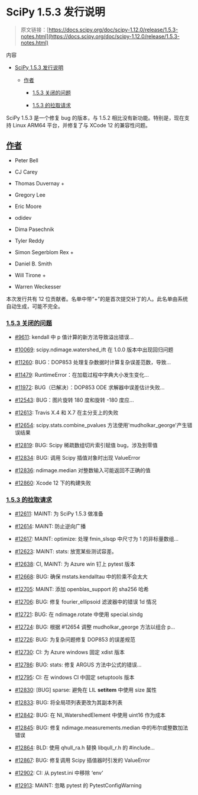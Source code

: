 # SciPy 1.5.3 发行说明

> 原文链接：[https://docs.scipy.org/doc/scipy-1.12.0/release/1.5.3-notes.html](https://docs.scipy.org/doc/scipy-1.12.0/release/1.5.3-notes.html)

内容

+   [SciPy 1.5.3 发行说明](https://docs.scipy.org/doc/scipy-1.12.0/release/1.5.3-notes.html)

    +   [作者](#authors)

        +   [1.5.3 关闭的问题](#issues-closed-for-1-5-3)

        +   [1.5.3 的拉取请求](#pull-requests-for-1-5-3)

SciPy 1.5.3 是一个修复 bug 的版本，与 1.5.2 相比没有新功能。特别是，现在支持 Linux ARM64 平台，并修复了与 XCode 12 的兼容性问题。

## [作者](#id2)

+   Peter Bell

+   CJ Carey

+   Thomas Duvernay +

+   Gregory Lee

+   Eric Moore

+   odidev

+   Dima Pasechnik

+   Tyler Reddy

+   Simon Segerblom Rex +

+   Daniel B. Smith

+   Will Tirone +

+   Warren Weckesser

本次发行共有 12 位贡献者。名单中带“+”的是首次提交补丁的人。此名单由系统自动生成，可能不完全。

### [1.5.3 关闭的问题](#id3)

+   [#9611](https://github.com/scipy/scipy/issues/9611): kendall 中 p 值计算的新方法导致溢出错误…

+   [#10069](https://github.com/scipy/scipy/issues/10069): scipy.ndimage.watershed_ift 在 1.0.0 版本中出现回归问题

+   [#11260](https://github.com/scipy/scipy/issues/11260): BUG：DOP853 处理复杂数据时计算复杂误差范数，导致…

+   [#11479](https://github.com/scipy/scipy/issues/11479): RuntimeError：在加载过程中字典大小发生变化…

+   [#11972](https://github.com/scipy/scipy/issues/11972): BUG（已解决）：DOP853 ODE 求解器中误差估计失败…

+   [#12543](https://github.com/scipy/scipy/issues/12543): BUG：图片旋转 180 度和旋转 -180 度应…

+   [#12613](https://github.com/scipy/scipy/issues/12613): Travis X.4 和 X.7 在主分支上的失败

+   [#12654](https://github.com/scipy/scipy/issues/12654): scipy.stats.combine_pvalues 方法使用'mudholkar_george'产生错误结果

+   [#12819](https://github.com/scipy/scipy/issues/12819): BUG: Scipy 稀疏数组切片索引赋值 bug，涉及到零值

+   [#12834](https://github.com/scipy/scipy/issues/12834): BUG: 调用 Scipy 插值对象时出现 ValueError

+   [#12836](https://github.com/scipy/scipy/issues/12836): ndimage.median 对整数输入可能返回不正确的值

+   [#12860](https://github.com/scipy/scipy/issues/12860): Xcode 12 下的构建失败

### [1.5.3 的拉取请求](#id4)

+   [#12611](https://github.com/scipy/scipy/pull/12611): MAINT: 为 SciPy 1.5.3 做准备

+   [#12614](https://github.com/scipy/scipy/pull/12614): MAINT: 防止逆向广播

+   [#12617](https://github.com/scipy/scipy/pull/12617): MAINT: optimize: 处理 fmin_slsqp 中尺寸为 1 的非标量数组…

+   [#12623](https://github.com/scipy/scipy/pull/12623): MAINT: stats: 放宽某些测试容差。

+   [#12638](https://github.com/scipy/scipy/pull/12638): CI, MAINT: 为 Azure win 钉上 pytest 版本

+   [#12668](https://github.com/scipy/scipy/pull/12668): BUG: 确保 mstats.kendalltau 中的阶乘不会太大

+   [#12705](https://github.com/scipy/scipy/pull/12705): MAINT: 添加 openblas_support 的 sha256 哈希

+   [#12706](https://github.com/scipy/scipy/pull/12706): BUG: 修复 fourier_ellipsoid 滤波器中的错误 1d 情况

+   [#12721](https://github.com/scipy/scipy/pull/12721): BUG: 在 ndimage.rotate 中使用 special.sindg

+   [#12724](https://github.com/scipy/scipy/pull/12724): BUG: 根据 #12654 调整 mudholkar_george 方法以组合 p…

+   [#12726](https://github.com/scipy/scipy/pull/12726): BUG: 为复杂问题修复 DOP853 的误差规范

+   [#12730](https://github.com/scipy/scipy/pull/12730): CI: 为 Azure windows 固定 xdist 版本

+   [#12786](https://github.com/scipy/scipy/pull/12786): BUG: stats: 修复 ARGUS 方法中公式的错误…

+   [#12795](https://github.com/scipy/scipy/pull/12795): CI: 在 windows CI 中固定 setuptools 版本

+   [#12830](https://github.com/scipy/scipy/pull/12830): [BUG] sparse: 避免在 LIL __setitem__ 中使用 size 属性

+   [#12833](https://github.com/scipy/scipy/pull/12833): BUG: 将全局项列表更改为其副本列表

+   [#12842](https://github.com/scipy/scipy/pull/12842): BUG: 在 NI_WatershedElement 中使用 uint16 作为成本

+   [#12845](https://github.com/scipy/scipy/pull/12845): BUG: 修复 ndimage.measurements.median 中的布尔或整数加法错误

+   [#12864](https://github.com/scipy/scipy/pull/12864): BLD: 使用 qhull_ra.h 替换 libqull_r.h 的 #include…

+   [#12867](https://github.com/scipy/scipy/pull/12867): BUG: 修复调用 Scipy 插值器时引发的 ValueError

+   [#12902](https://github.com/scipy/scipy/pull/12902): CI: 从 pytest.ini 中移除 ‘env’

+   [#12913](https://github.com/scipy/scipy/pull/12913): MAINT: 忽略 pytest 的 PytestConfigWarning
